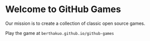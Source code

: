 # Welcome to GitHub Games

Our mission is to create a collection of classic open source games.

Play the game at `berthakuo.github.io/github-games`
